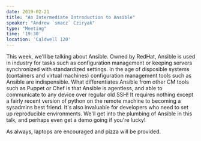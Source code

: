 ```yaml
---
date: 2019-02-21
title: "An Intermediate Introduction to Ansible"
speaker: "Andrew `smacz` Cziryak"
type: "Meeting"
time: '19:30'
location: 'Caldwell 120'
---
```


This week, we'll be talking about Ansible. Owned by RedHat, Ansible is used in industry for tasks such as configuration management or keeping servers synchronized with standardized settings. In the age of disposible systems (containers and virtual machines) configuration management tools such as Ansible are indispensible. What differentiates Ansible from other CM tools such as Puppet or Chef is that Ansible is agentless, and able to communicate to any device over regular old SSH! It requires nothing except a fairly recent version of python on the remote machine to becoming a sysadmins best friend. It's also invaluable for developers who need to set up reproducible environments. We'll get into the plumbing of Ansible in this talk, and perhaps even get a demo going if you're lucky!

As always, laptops are encouraged and pizza will be provided.
